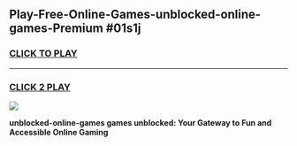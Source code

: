 
## Play-Free-Online-Games-unblocked-online-games-Premium #01s1j
<h3>
<a href="https://premium.freeplayer.one?title=unblocked-online-games&ref=8M">CLICK TO PLAY</a></h3>
<hr>

<h3>
<a href="https://premium.freeplayer.one?title=unblocked-online-games&ref=8M">CLICK 2 PLAY</a>
  
</h3>

<a href="https://premium.freeplayer.one?title=unblocked-online-games&ref=8M"><img src="https://clearcache.store/games.png"></a>


**unblocked-online-games games unblocked: Your Gateway to Fun and Accessible Online Gaming**
